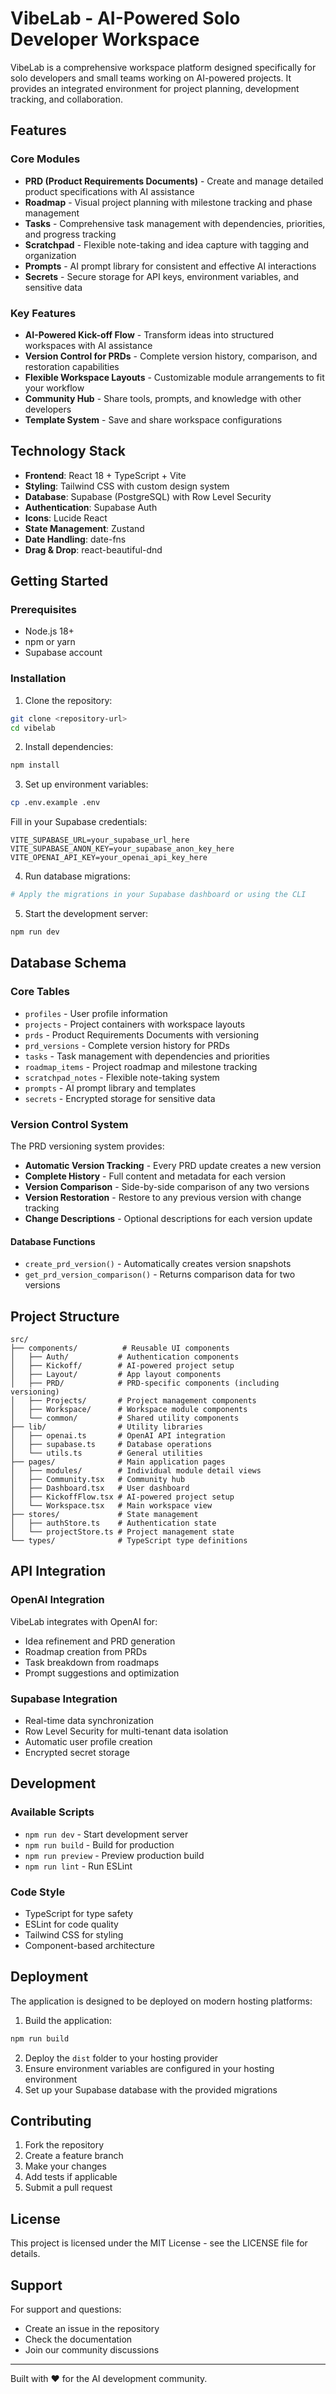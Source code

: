 # VibeLab - AI-Powered Solo Developer Workspace

VibeLab is a comprehensive workspace platform designed specifically for solo developers and small teams working on AI-powered projects. It provides an integrated environment for project planning, development tracking, and collaboration.

## Features

### Core Modules
- **PRD (Product Requirements Documents)** - Create and manage detailed product specifications with AI assistance
- **Roadmap** - Visual project planning with milestone tracking and phase management
- **Tasks** - Comprehensive task management with dependencies, priorities, and progress tracking
- **Scratchpad** - Flexible note-taking and idea capture with tagging and organization
- **Prompts** - AI prompt library for consistent and effective AI interactions
- **Secrets** - Secure storage for API keys, environment variables, and sensitive data

### Key Features
- **AI-Powered Kick-off Flow** - Transform ideas into structured workspaces with AI assistance
- **Version Control for PRDs** - Complete version history, comparison, and restoration capabilities
- **Flexible Workspace Layouts** - Customizable module arrangements to fit your workflow
- **Community Hub** - Share tools, prompts, and knowledge with other developers
- **Template System** - Save and share workspace configurations

## Technology Stack

- **Frontend**: React 18 + TypeScript + Vite
- **Styling**: Tailwind CSS with custom design system
- **Database**: Supabase (PostgreSQL) with Row Level Security
- **Authentication**: Supabase Auth
- **Icons**: Lucide React
- **State Management**: Zustand
- **Date Handling**: date-fns
- **Drag & Drop**: react-beautiful-dnd

## Getting Started

### Prerequisites
- Node.js 18+ 
- npm or yarn
- Supabase account

### Installation

1. Clone the repository:
```bash
git clone <repository-url>
cd vibelab
```

2. Install dependencies:
```bash
npm install
```

3. Set up environment variables:
```bash
cp .env.example .env
```

Fill in your Supabase credentials:
```env
VITE_SUPABASE_URL=your_supabase_url_here
VITE_SUPABASE_ANON_KEY=your_supabase_anon_key_here
VITE_OPENAI_API_KEY=your_openai_api_key_here
```

4. Run database migrations:
```bash
# Apply the migrations in your Supabase dashboard or using the CLI
```

5. Start the development server:
```bash
npm run dev
```

## Database Schema

### Core Tables
- `profiles` - User profile information
- `projects` - Project containers with workspace layouts
- `prds` - Product Requirements Documents with versioning
- `prd_versions` - Complete version history for PRDs
- `tasks` - Task management with dependencies and priorities
- `roadmap_items` - Project roadmap and milestone tracking
- `scratchpad_notes` - Flexible note-taking system
- `prompts` - AI prompt library and templates
- `secrets` - Encrypted storage for sensitive data

### Version Control System

The PRD versioning system provides:
- **Automatic Version Tracking** - Every PRD update creates a new version
- **Complete History** - Full content and metadata for each version
- **Version Comparison** - Side-by-side comparison of any two versions
- **Version Restoration** - Restore to any previous version with change tracking
- **Change Descriptions** - Optional descriptions for each version update

#### Database Functions
- `create_prd_version()` - Automatically creates version snapshots
- `get_prd_version_comparison()` - Returns comparison data for two versions

## Project Structure

```
src/
├── components/          # Reusable UI components
│   ├── Auth/           # Authentication components
│   ├── Kickoff/        # AI-powered project setup
│   ├── Layout/         # App layout components
│   ├── PRD/            # PRD-specific components (including versioning)
│   ├── Projects/       # Project management components
│   ├── Workspace/      # Workspace module components
│   └── common/         # Shared utility components
├── lib/                # Utility libraries
│   ├── openai.ts       # OpenAI API integration
│   ├── supabase.ts     # Database operations
│   └── utils.ts        # General utilities
├── pages/              # Main application pages
│   ├── modules/        # Individual module detail views
│   ├── Community.tsx   # Community hub
│   ├── Dashboard.tsx   # User dashboard
│   ├── KickoffFlow.tsx # AI-powered project setup
│   └── Workspace.tsx   # Main workspace view
├── stores/             # State management
│   ├── authStore.ts    # Authentication state
│   └── projectStore.ts # Project management state
└── types/              # TypeScript type definitions
```

## API Integration

### OpenAI Integration
VibeLab integrates with OpenAI for:
- Idea refinement and PRD generation
- Roadmap creation from PRDs
- Task breakdown from roadmaps
- Prompt suggestions and optimization

### Supabase Integration
- Real-time data synchronization
- Row Level Security for multi-tenant data isolation
- Automatic user profile creation
- Encrypted secret storage

## Development

### Available Scripts
- `npm run dev` - Start development server
- `npm run build` - Build for production
- `npm run preview` - Preview production build
- `npm run lint` - Run ESLint

### Code Style
- TypeScript for type safety
- ESLint for code quality
- Tailwind CSS for styling
- Component-based architecture

## Deployment

The application is designed to be deployed on modern hosting platforms:

1. Build the application:
```bash
npm run build
```

2. Deploy the `dist` folder to your hosting provider
3. Ensure environment variables are configured in your hosting environment
4. Set up your Supabase database with the provided migrations

## Contributing

1. Fork the repository
2. Create a feature branch
3. Make your changes
4. Add tests if applicable
5. Submit a pull request

## License

This project is licensed under the MIT License - see the LICENSE file for details.

## Support

For support and questions:
- Create an issue in the repository
- Check the documentation
- Join our community discussions

---

Built with ❤️ for the AI development community.